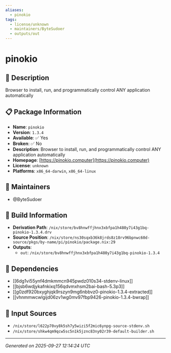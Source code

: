 ```yaml
---
aliases:
  - pinokio
tags:
  - license/unknown
  - maintainers/ByteSudoer
  - outputs/out
---
```


# pinokio

## 📝 Description

Browser to install, run, and programmatically control ANY application automatically

## 📋 Package Information

- **Name**: `pinokio`
- **Version**: `1.3.4`
- **Available**: ✅ Yes
- **Broken**: ✅ No
- **Description**: Browser to install, run, and programmatically control ANY application automatically
- **Homepage**: [https://pinokio.computer](https://pinokio.computer)
- **License**: `unknown`
- **Platforms**: `x86_64-darwin`, `x86_64-linux`
## 👥 Maintainers

- @ByteSudoer


## 🔧 Build Information

- **Derivation Path**: `/nix/store/bv8hnwffjhnx3xbfpa1h480y7i43g1bq-pinokio-1.3.4.drv`
- **Source Position**: `/nix/store/ns30sqxb36k8jrds8z18rv96bpnwc60d-source/pkgs/by-name/pi/pinokio/package.nix:29`
- **Outputs**:
  - `out`:  `/nix/store/bv8hnwffjhnx3xbfpa1h480y7i43g1bq-pinokio-1.3.4`

## 🔗 Dependencies

- [[6dg1vi55ynf4dmkmmcn945pwdz010s34-stdenv-linux]]
- [[bjsb6wdjykafnkixq156qdvmxhsm2bai-bash-5.3p3]]
- [[g0zdf920bxyghjqk9rszyn9mg6nbbvz0-pinokio-1.3.4-extracted]]
- [[vhnmmwcwlgijd06zv1wg0mv97fbp9426-pinokio-1.3.4-bwrap]]

## 📁 Input Sources

- `/nix/store/l622p70vy8k5sh7y5wizi5f2mic6ynpg-source-stdenv.sh`
- `/nix/store/shkw4qm9qcw5sc5n1k5jznc83ny02r39-default-builder.sh`

---
*Generated on 2025-09-27 12:14:24 UTC*
